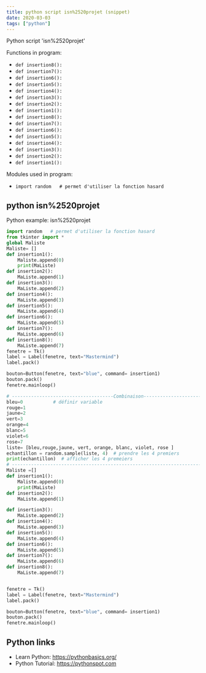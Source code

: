 ```yaml
---
title: python script isn%2520projet (snippet)
date: 2020-03-03
tags: ["python"]
---
```

Python script 'isn%2520projet'

Functions in program: 
* `def insertion8():`
* `def insertion7():`
* `def insertion6():`
* `def insertion5():`
* `def insertion4():`
* `def insertion3():`
* `def insertion2():`
* `def insertion1():`
* `def insertion8():`
* `def insertion7():`
* `def insertion6():`
* `def insertion5():`
* `def insertion4():`
* `def insertion3():`
* `def insertion2():`
* `def insertion1():`

Modules used in program: 
* `import random   # permet d'utiliser la fonction hasard`

## python isn%2520projet

Python example: isn%2520projet

```python
import random   # permet d'utiliser la fonction hasard
from tkinter import *
global Maliste
Maliste= []
def insertion1():
    Maliste.append(0)
    print(MaListe)
def insertion2():
    MaListe.append(1)
def insertion3():
    MaListe.append(2)
def insertion4():
    MaListe.append(3)
def insertion5():
    MaListe.append(4)
def insertion6():
    MaListe.append(5)
def insertion7():
    MaListe.append(6)
def insertion8():
    MaListe.append(7)
fenetre = Tk()
label = Label(fenetre, text="Mastermind")
label.pack()

bouton=Button(fenetre, text="blue", command= insertion1)
bouton.pack()
fenetre.mainloop()

# -------------------------------------Combinaison--------------------------------------------------------------------------------------------------------------------------------------------------------------------------------------
bleu=0           # définir variable
rouge=1
jaune=2
vert=3
orange=4
blanc=5
violet=6
rose=7
liste= [bleu,rouge,jaune, vert, orange, blanc, violet, rose ]
echantillon = random.sample(liste, 4)  # prendre les 4 premiers
print(echantillon)  # afficher les 4 premeiers
# ----------------------------------------------------------------------------------------------------------------------------------------------------------------------------------------------------------------------------------------
Maliste =[]
def insertion1():
    Maliste.append(0)
    print(MaListe)
def insertion2():
    MaListe.append(1)

def insertion3():
    MaListe.append(2)
def insertion4():
    MaListe.append(3)
def insertion5():
    MaListe.append(4)
def insertion6():
    MaListe.append(5)
def insertion7():
    MaListe.append(6)
def insertion8():
    MaListe.append(7)


fenetre = Tk()
label = Label(fenetre, text="Mastermind")
label.pack()

bouton=Button(fenetre, text="blue", command= insertion1)
bouton.pack()
fenetre.mainloop()


```

## Python links

- Learn Python: https://pythonbasics.org/
- Python Tutorial: https://pythonspot.com
